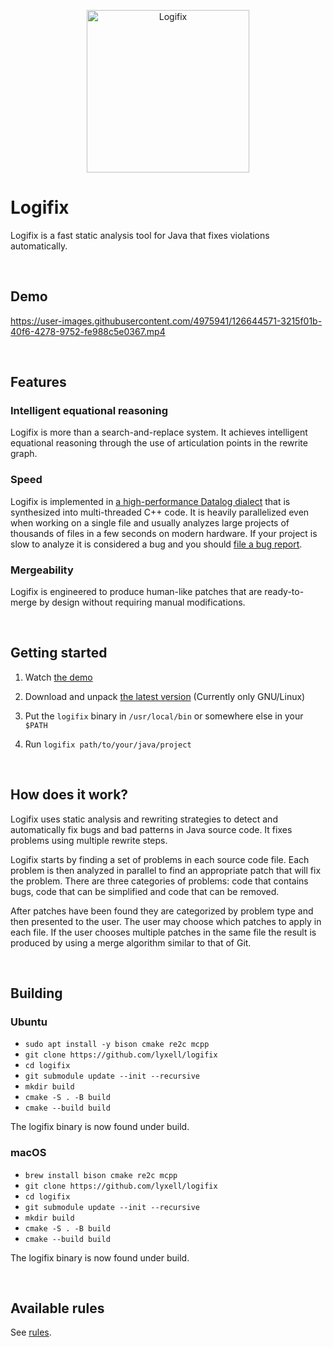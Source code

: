 <p align="center">
  <img width="260px" src="https://raw.githubusercontent.com/lyxell/logifix/master/.github/logifix-logo-beam.svg" alt="Logifix">
</p>

# Logifix

Logifix is a fast static analysis tool for Java that fixes violations
automatically.

<ul> </ul>

## Demo

https://user-images.githubusercontent.com/4975941/126644571-3215f01b-40f6-4278-9752-fe988c5e0367.mp4

<ul> </ul>

## Features

### Intelligent equational reasoning

Logifix is more than a search-and-replace system. It achieves intelligent equational reasoning
through the use of articulation points in the rewrite graph.

### Speed

Logifix is implemented in [a high-performance Datalog
dialect](https://github.com/souffle-lang/souffle) that is
synthesized into multi-threaded C++ code. It is heavily parallelized even
when working on a single file and usually analyzes
large projects of thousands of files in a few seconds on modern hardware.
If your project is slow to analyze it is considered a bug and you should
[file a bug report](https://github.com/lyxell/logifix/issues/new).

### Mergeability

Logifix is engineered to produce human-like patches that are ready-to-merge by design without
requiring manual modifications.

<ul> </ul>

## Getting started

1. Watch [the demo](https://github.com/lyxell/logifix#demo)

2. Download and unpack [the latest version](https://github.com/lyxell/logifix/releases/latest) (Currently only GNU/Linux)

3. Put the `logifix` binary in `/usr/local/bin` or somewhere else
   in your `$PATH`

4. Run `logifix path/to/your/java/project`

<ul> </ul>

## How does it work?

Logifix uses static analysis and rewriting strategies to
detect and automatically fix bugs and bad patterns in Java source
code. It fixes problems using multiple rewrite steps.

Logifix starts by finding a set of problems in each source code
file. Each problem is then analyzed in parallel to find an
appropriate patch that will fix the problem. There are three
categories of problems: code that contains bugs, code that can be
simplified and code that can be removed.

After patches have been found they are categorized by problem type
and then presented to the user. The user may choose which patches
to apply in each file. If the user chooses multiple patches in the
same file the result is produced by using a merge algorithm similar
to that of Git.

<ul> </ul>

## Building

### Ubuntu

* `sudo apt install -y bison cmake re2c mcpp`
* `git clone https://github.com/lyxell/logifix`
* `cd logifix`
* `git submodule update --init --recursive`
* `mkdir build`
* `cmake -S . -B build`
* `cmake --build build`

The logifix binary is now found under build.

### macOS

* `brew install bison cmake re2c mcpp`
* `git clone https://github.com/lyxell/logifix`
* `cd logifix`
* `git submodule update --init --recursive`
* `mkdir build`
* `cmake -S . -B build`
* `cmake --build build`

The logifix binary is now found under build.

<ul> </ul>

## Available rules

See [rules](./rules.md).

